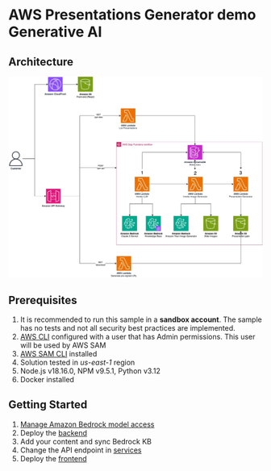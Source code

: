 # AWS Presentations Generator demo Generative AI

## Architecture

![Architecture](./assets/architecture.png)

## Prerequisites

1. It is recommended to run this sample in a **sandbox account**. The sample has no tests and not all security best practices are implemented.
2. [AWS CLI](https://docs.aws.amazon.com/en_us/cli/latest/userguide/getting-started-install.html) configured with a user that has Admin permissions. This user will be used by AWS SAM
3. [AWS SAM CLI](https://docs.aws.amazon.com/serverless-application-model/latest/developerguide/install-sam-cli.html) installed
4. Solution tested in _us-east-1_ region
5. Node.js v18.16.0, NPM v9.5.1, Python v3.12
6. Docker installed

## Getting Started

1. [Manage Amazon Bedrock model access](https://docs.aws.amazon.com/bedrock/latest/userguide/model-access.html)
2. Deploy the [backend](./backend/README.md)
3. Add your content and sync Bedrock KB
4. Change the API endpoint in [services](./frontend/src/services/api.js)
5. Deploy the [frontend](./frontend/README.md)
